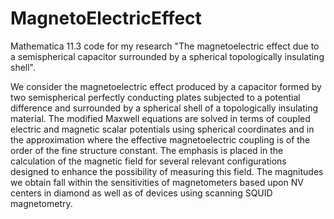 # MagnetoElectricEffect
Mathematica 11.3 code for my research "The magnetoelectric effect due to a semispherical capacitor surrounded by a spherical topologically insulating shell".

We consider the magnetoelectric effect produced by a capacitor formed by two semispherical perfectly conducting plates subjected to a potential difference and surrounded by a spherical shell of a topologically insulating material. The modified Maxwell equations are solved in terms of coupled electric and magnetic scalar potentials using spherical coordinates and in the approximation where the effective magnetoelectric coupling is of the order of the fine structure constant. The emphasis is placed in the calculation of the magnetic field for several relevant configurations designed to enhance the possibility of measuring this field. The magnitudes we obtain fall within the sensitivities of magnetometers based upon NV centers in diamond as well as of devices using scanning SQUID magnetometry.
